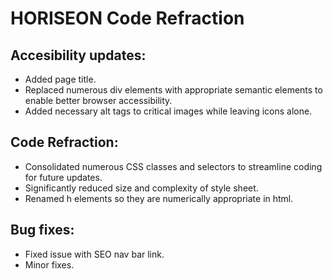 # HORISEON Code Refraction

## Accesibility updates:

* Added page title.
* Replaced numerous div elements with appropriate semantic elements to enable better browser accessibility.
* Added necessary alt tags to critical images while leaving icons alone.

## Code Refraction:

* Consolidated numerous CSS classes and selectors to streamline coding for future updates.
* Significantly reduced size and complexity of style sheet.
* Renamed h elements so they are numerically appropriate in html.

## Bug fixes:

* Fixed issue with SEO nav bar link. 
* Minor fixes.